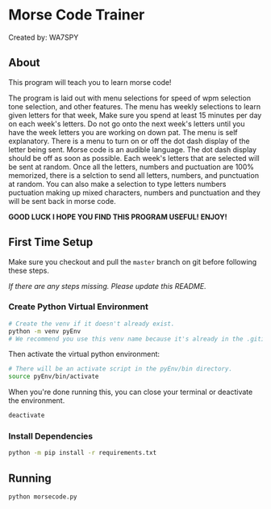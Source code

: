 # Morse Code Trainer

Created by: WA7SPY

## About

This program will teach you to learn morse code!

The program is laid out with menu selections for speed of wpm selection
tone selection, and other features. The menu has weekly selections to
learn given letters for that week, Make sure you spend at least 15
minutes per day on each week's letters. Do not go onto the next week's
letters until you have the week letters you are working on down pat.
The menu is self explanatory. There is a menu to turn on or off the dot
dash display of the letter being sent. Morse code is an audible language.
The dot dash display should be off as soon as possible. Each week's
letters that are selected will be sent at random. Once all the letters,
numbers and puctuation are 100% memorized, there is a selction to send
all letters, numbers, and punctuation at random. You can also make a
selection to type letters numbers puctuation making up mixed characters,
numbers and punctuation and they will be sent back in morse code.

**GOOD LUCK I HOPE YOU FIND THIS PROGRAM USEFUL! ENJOY!**

## First Time Setup

Make sure you checkout and pull the `master` branch on git before following these steps.

*If there are any steps missing. Please update this README.*

### Create Python Virtual Environment

```sh
# Create the venv if it doesn't already exist.
python -m venv pyEnv
# We recommend you use this venv name because it's already in the .gitignore.
```

Then activate the virtual python environment:

```sh
# There will be an activate script in the pyEnv/bin directory.
source pyEnv/bin/activate
```

When you're done running this, you can close your terminal or deactivate the environment.

```sh
deactivate
```

### Install Dependencies

```sh
python -m pip install -r requirements.txt
```

## Running

```sh
python morsecode.py
```
